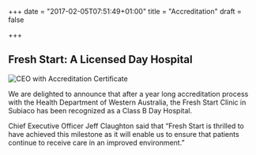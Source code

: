 +++
date = "2017-02-05T07:51:49+01:00"
title = "Accreditation"
draft = false

+++

## Fresh Start: A Licensed Day Hospital

![CEO with Accreditation Certificate](/img/accreditation.jpg)

We are delighted to announce that after a year long accreditation process with the Health Department of Western Australia, the Fresh Start Clinic in Subiaco has been recognized as a Class B Day Hospital.

Chief Executive Officer Jeff Claughton said that “Fresh Start is thrilled to have achieved this milestone as it will enable us to ensure that patients continue to receive care in an improved environment.”
